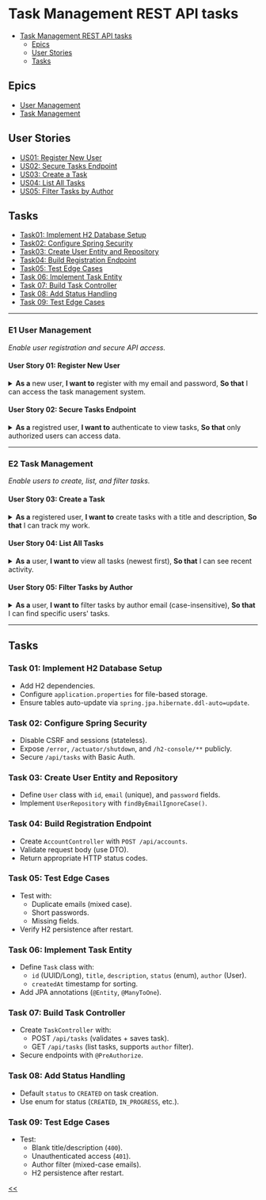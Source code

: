 # Task Management REST API tasks

- [Task Management REST API tasks](#task-management-rest-api-tasks)
  - [Epics](#epics)
  - [User Stories](#user-stories)
  - [Tasks](#tasks)

## Epics 
- [User Management](#e1-user-management)
- [Task Management](#e2-task-management)

## User Stories
- [US01: Register New User](#user-story-01-register-new-user)
- [US02: Secure Tasks Endpoint](#user-story-02-secure-tasks-endpoint)
- [US03: Create a Task](#user-story-03-create-a-task)
- [US04: List All Tasks](#user-story-04-list-all-tasks)
- [US05: Filter Tasks by Author](#user-story-05-filter-tasks-by-author)

## Tasks
- [Task01: Implement H2 Database Setup](#task-01-implement-h2-database-setup)
- [Task02: Configure Spring Security](#task-02-configure-spring-security)
- [Task03: Create User Entity and Repository](#task-03-create-user-entity-and-repository)
- [Task04: Build Registration Endpoint](#task-04-build-registration-endpoint)
- [Task05: Test Edge Cases](#task-05-test-edge-cases)
- [Task 06: Implement Task Entity](#task-06-implement-task-entity)
- [Task 07: Build Task Controller](#task-07-build-task-controller)
- [Task 08: Add Status Handling](#task-08-add-status-handling)
- [Task 09: Test Edge Cases](#task-09-test-edge-cases)
<!--
- [Task00: ](#task-00-)
-->

---

### E1 User Management
_Enable user registration and secure API access._

#### User Story 01: Register New User
<details>

<summary>
<strong>As a</strong> new user,
<strong>I want to</strong> register with my email and password,
<strong>So that</strong> I can access the task management system.
</summary>

**Acceptance Criteria**:
- POST `/api/accounts` accepts JSON:
```json
{ "email": "user@example.com", "password": "validPass123" }
```
- Returns `200 0K` on success.
- Validates:
  - `400` if email/password is empty, invalid, or password < 6 chars.
  - `409` if email exists (case-insensitive check).
- Stores user in H2 database (persistent).

**Technical Notes**:
- User `@Email` validation for email format.
- Password stored encoded (e.g., BCrypt).
</details>

#### User Story 02: Secure Tasks Endpoint
<details>

<summary>
<strong>As a</strong> registred user,
<strong>I want to</strong> authenticate to view tasks,
<strong>So that</strong> only authorized users can access data.
</summary>

**Acceptance Criteria**:
- GET `/api/tasks` requires Basic Auth
- Returns `200 OK` for valid credentials.
- Returns `401 UNAUTHORIZED` for invalid/missing credentials.

**Technical Notes**:
- Configure Spring Security to permit `/api/accounts` (public) but secure `/api/tasks`.
</details>

---
### E2 Task Management
_Enable users to create, list, and filter tasks._

#### User Story 03: Create a Task
<details>

<summary>
<strong>As a</strong> registered user,
<strong>I want to</strong> create tasks with a title and description,
<strong>So that</strong> I can track my work.
</summary>

**Acceptance Criteria**:

- POST `/api/tasks` accepts JSON:
```json
{ "title": "Task 1", "description": "Do something" }
```
- Returns `200 OK` with task details (including auto-generated `id` and `status=CREATED`).
- Validates:
  - `400` if title/description is blank.
  - `401` if unauthenticated.
- Saves task to H2 with author = authenticated user’s email (lowercase).

**Technical Notes**:
- Use @NotBlank for validation.
- Map author to User entity (JPA @ManyToOne).
</details>

#### User Story 04: List All Tasks
<details>
<summary>
<strong>As a</strong> user,
<strong>I want to</strong> view all tasks (newest first),
<strong>So that</strong> I can see recent activity.
</summary>

**Acceptance Criteria**:
- GET `/api/tasks` returns `200 OK` with tasks sorted by newest first.
- Response format matches the JSON array example.
- Requires authentication (`401` otherwise).

**Technical Notes**:
- Use `ORDER BY createdAt DESC` in repository query.
</details>

#### User Story 05: Filter Tasks by Author
<details>
<summary>
<strong>As a</strong> user,
<strong>I want to</strong> filter tasks by author email (case-insensitive),
<strong>So that</strong> I can find specific users' tasks.
</summary>

**Acceptance Criteria**:
- GET `/api/tasks?author=user@mail.com` returns tasks by author.
- Email comparison is case-insensitive
- Returns empty array if no matches.

**Technical Notes**:
- Use `IgnoreCase` in repository method (e.g., `findByAuthorEmailIgnoreCase`).
</details>

<!--
#### User Story 00:
<details>
<summary>
<strong>As a</strong>
<strong>I want to</strong>
<strong>So that</strong>
</summary>

**Acceptance Criteria**:
- GET `/api/tasks`

**Technical Notes**:
- Use
</details>

-->
---

## Tasks
### Task 01: Implement H2 Database Setup
- Add H2 dependencies.
- Configure `application.properties` for file-based storage.
- Ensure tables auto-update via `spring.jpa.hibernate.ddl-auto=update`.

### Task 02: Configure Spring Security
- Disable CSRF and sessions (stateless).
- Expose `/error`, `/actuator/shutdown`, and `/h2-console/**` publicly.
- Secure `/api/tasks` with Basic Auth.

### Task 03: Create User Entity and Repository
- Define `User` class with `id`, `email` (unique), and `password` fields.
- Implement `UserRepository` with `findByEmailIgnoreCase()`.

### Task 04: Build Registration Endpoint
- Create `AccountController` with `POST /api/accounts`.
- Validate request body (use DTO).
- Return appropriate HTTP status codes.

### Task 05: Test Edge Cases
- Test with:
  - Duplicate emails (mixed case).
  - Short passwords.
  - Missing fields.
- Verify H2 persistence after restart.

### Task 06: Implement Task Entity
- Define `Task` class with:
  - `id` (UUID/Long), `title`, `description`, `status` (enum), `author` (User).
  - `createdAt` timestamp for sorting.
- Add JPA annotations (`@Entity`, `@ManyToOne`).

### Task 07: Build Task Controller
- Create `TaskController` with:
  - POST `/api/tasks` (validates + saves task).
  - GET `/api/tasks` (list tasks, supports `author` filter).
- Secure endpoints with `@PreAuthorize`.

### Task 08: Add Status Handling
- Default `status` to `CREATED` on task creation.
- Use enum for status (`CREATED`, `IN_PROGRESS`, etc.).

### Task 09: Test Edge Cases
- Test:
  - Blank title/description (`400`).
  - Unauthenticated access (`401`).
  - Author filter (mixed-case emails).
  - H2 persistence after restart.

[<<](./README.md)
<!--
:%s/\(Sample \(Input\|Output\) \d:\)\n\(.*\)/```\r\r**\1**\r```\3/gc
<details>
<summary></summary>

## 
### description

### solution

</details>
-->

